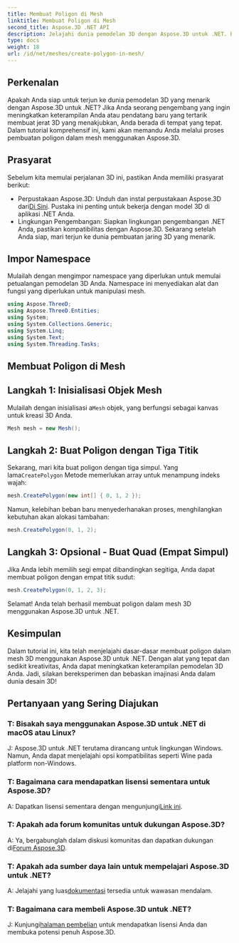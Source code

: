 ```yaml
---
title: Membuat Poligon di Mesh
linktitle: Membuat Poligon di Mesh
second_title: Aspose.3D .NET API
description: Jelajahi dunia pemodelan 3D dengan Aspose.3D untuk .NET. Buat poligon menakjubkan dalam jerat dengan mudah. Unduh sekarang untuk pengalaman pengembangan yang mendalam!
type: docs
weight: 18
url: /id/net/meshes/create-polygon-in-mesh/
---
```

## Perkenalan
Apakah Anda siap untuk terjun ke dunia pemodelan 3D yang menarik dengan Aspose.3D untuk .NET? Jika Anda seorang pengembang yang ingin meningkatkan keterampilan Anda atau pendatang baru yang tertarik membuat jerat 3D yang menakjubkan, Anda berada di tempat yang tepat. Dalam tutorial komprehensif ini, kami akan memandu Anda melalui proses pembuatan poligon dalam mesh menggunakan Aspose.3D.
## Prasyarat
Sebelum kita memulai perjalanan 3D ini, pastikan Anda memiliki prasyarat berikut:
-  Perpustakaan Aspose.3D: Unduh dan instal perpustakaan Aspose.3D dari[Di Sini](https://releases.aspose.com/3d/net/). Pustaka ini penting untuk bekerja dengan model 3D di aplikasi .NET Anda.
- Lingkungan Pengembangan: Siapkan lingkungan pengembangan .NET Anda, pastikan kompatibilitas dengan Aspose.3D.
Sekarang setelah Anda siap, mari terjun ke dunia pembuatan jaring 3D yang menarik.
## Impor Namespace
Mulailah dengan mengimpor namespace yang diperlukan untuk memulai petualangan pemodelan 3D Anda. Namespace ini menyediakan alat dan fungsi yang diperlukan untuk manipulasi mesh.
```csharp
using Aspose.ThreeD;
using Aspose.ThreeD.Entities;
using System;
using System.Collections.Generic;
using System.Linq;
using System.Text;
using System.Threading.Tasks;
```
## Membuat Poligon di Mesh
## Langkah 1: Inisialisasi Objek Mesh
 Mulailah dengan inisialisasi a`Mesh` objek, yang berfungsi sebagai kanvas untuk kreasi 3D Anda.
```csharp
Mesh mesh = new Mesh();
```
## Langkah 2: Buat Poligon dengan Tiga Titik
 Sekarang, mari kita buat poligon dengan tiga simpul. Yang lama`CreatePolygon` Metode memerlukan array untuk menampung indeks wajah:
```csharp
mesh.CreatePolygon(new int[] { 0, 1, 2 });
```
Namun, kelebihan beban baru menyederhanakan proses, menghilangkan kebutuhan akan alokasi tambahan:
```csharp
mesh.CreatePolygon(0, 1, 2);
```
## Langkah 3: Opsional - Buat Quad (Empat Simpul)
Jika Anda lebih memilih segi empat dibandingkan segitiga, Anda dapat membuat poligon dengan empat titik sudut:
```csharp
mesh.CreatePolygon(0, 1, 2, 3);
```
Selamat! Anda telah berhasil membuat poligon dalam mesh 3D menggunakan Aspose.3D untuk .NET.
## Kesimpulan
Dalam tutorial ini, kita telah menjelajahi dasar-dasar membuat poligon dalam mesh 3D menggunakan Aspose.3D untuk .NET. Dengan alat yang tepat dan sedikit kreativitas, Anda dapat meningkatkan keterampilan pemodelan 3D Anda. Jadi, silakan bereksperimen dan bebaskan imajinasi Anda dalam dunia desain 3D!
## Pertanyaan yang Sering Diajukan
### T: Bisakah saya menggunakan Aspose.3D untuk .NET di macOS atau Linux?
J: Aspose.3D untuk .NET terutama dirancang untuk lingkungan Windows. Namun, Anda dapat menjelajahi opsi kompatibilitas seperti Wine pada platform non-Windows.
### T: Bagaimana cara mendapatkan lisensi sementara untuk Aspose.3D?
 A: Dapatkan lisensi sementara dengan mengunjungi[Link ini](https://purchase.aspose.com/temporary-license/).
### T: Apakah ada forum komunitas untuk dukungan Aspose.3D?
 A: Ya, bergabunglah dalam diskusi komunitas dan dapatkan dukungan di[Forum Aspose.3D](https://forum.aspose.com/c/3d/18).
### T: Apakah ada sumber daya lain untuk mempelajari Aspose.3D untuk .NET?
 A: Jelajahi yang luas[dokumentasi](https://reference.aspose.com/3d/net/) tersedia untuk wawasan mendalam.
### T: Bagaimana cara membeli Aspose.3D untuk .NET?
 J: Kunjungi[halaman pembelian](https://purchase.aspose.com/buy) untuk mendapatkan lisensi Anda dan membuka potensi penuh Aspose.3D.